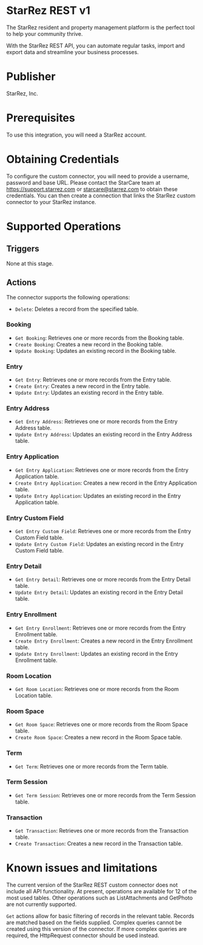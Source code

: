 # StarRez REST v1
The StarRez resident and property management platform is the perfect tool to help your community thrive. 

With the StarRez REST API, you can automate regular tasks, import and export data and streamline your business processes.

# Publisher
StarRez, Inc.

# Prerequisites
To use this integration, you will need a StarRez account.

# Obtaining Credentials
To configure the custom connector, you will need to provide a username, password and base URL. 
Please contact the StarCare team at https://support.starrez.com or starcare@starrez.com to obtain these credentials. 
You can then create a connection that links the StarRez custom connector to your StarRez instance. 

# Supported Operations

## Triggers
None at this stage.

## Actions
The connector supports the following operations:

* `Delete`: Deletes a record from the specified table.

### Booking
* `Get Booking`: Retrieves one or more records from the Booking table.
* `Create Booking`: Creates a new record in the Booking table.
* `Update Booking`: Updates an existing record in the Booking table.

### Entry
* `Get Entry`: Retrieves one or more records from the Entry table.
* `Create Entry`: Creates a new record in the Entry table.
* `Update Entry`: Updates an existing record in the Entry table.

### Entry Address
* `Get Entry Address`: Retrieves one or more records from the Entry Address table.
* `Update Entry Address`: Updates an existing record in the Entry Address table.

### Entry Application
* `Get Entry Application`: Retrieves one or more records from the Entry Application table.
* `Create Entry Application`: Creates a new record in the Entry Application table.
* `Update Entry Application`: Updates an existing record in the Entry Application table.

### Entry Custom Field
* `Get Entry Custom Field`: Retrieves one or more records from the Entry Custom Field table.
* `Update Entry Custom Field`: Updates an existing record in the Entry Custom Field table.

### Entry Detail
* `Get Entry Detail`: Retrieves one or more records from the Entry Detail table.
* `Update Entry Detail`: Updates an existing record in the Entry Detail table.

### Entry Enrollment
* `Get Entry Enrollment`: Retrieves one or more records from the Entry Enrollment table.
* `Create Entry Enrollment`: Creates a new record in the Entry Enrollment table.
* `Update Entry Enrollment`: Updates an existing record in the Entry Enrollment table.

### Room Location
* `Get Room Location`: Retrieves one or more records from the Room Location table.

### Room Space
* `Get Room Space`: Retrieves one or more records from the Room Space table.
* `Create Room Space`: Creates a new record in the Room Space table.

### Term
* `Get Term`: Retrieves one or more records from the Term table.

### Term Session
* `Get Term Session`: Retrieves one or more records from the Term Session table.

### Transaction
* `Get Transaction`: Retrieves one or more records from the Transaction table.
* `Create Transaction`: Creates a new record in the Transaction table.

# Known issues and limitations

The current version of the StarRez REST custom connector does not include all API functionality. 
At present, operations are available for 12 of the most used tables. 
Other operations such as ListAttachments and GetPhoto are not currently supported.
	
`Get` actions allow for basic filtering of records in the relevant table. Records are matched based on the fields supplied. 
Complex queries cannot be created using this version of the connector. If more complex queries are required, the HttpRequest connector should be used instead.